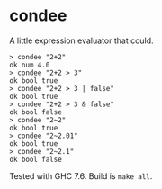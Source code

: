 # condee

A little expression evaluator that could.

```
> condee "2+2"
ok num 4.0
> condee "2+2 > 3"
ok bool true
> condee "2+2 > 3 | false"
ok bool true
> condee "2+2 > 3 & false"
ok bool false
> condee "2~2"
ok bool true
> condee "2~2.01"
ok bool true
> condee "2~2.1"
ok bool false
```

Tested with GHC 7.6. Build is `make all`.
